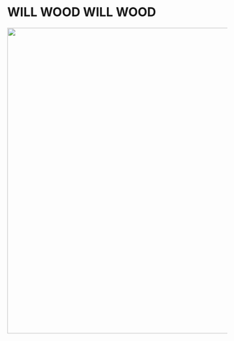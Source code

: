 # WILL WOOD WILL WOOD
<p align="center">
  <img width="700" height="700" src="https://i.pinimg.com/736x/de/4a/02/de4a02f6afddc1240717ad4297dbcf4f.jpg"
</p>
